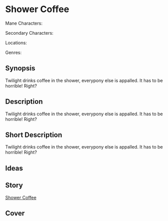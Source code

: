 # Shower Coffee

Mane Characters: 

Secondary Characters: 

Locations: 

Genres:

## Synopsis
Twilight drinks coffee in the shower, everypony else is appalled. It has to be horrible! Right?

## Description
Twilight drinks coffee in the shower, everypony else is appalled. It has to be horrible! Right?

## Short Description
Twilight drinks coffee in the shower, everypony else is appalled. It has to be horrible! Right?

## Ideas


## Story
[Shower Coffee](./shower-coffee.md)

## Cover
